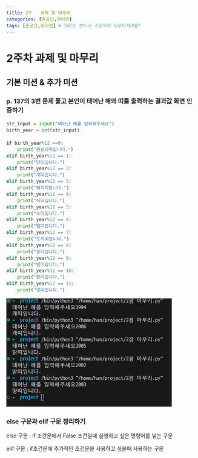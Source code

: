 ```yaml
---
title: 2주 - 과제 및 마무리
categories: [혼공단,파이썬]
tags: [혼공단,파이썬] # TAG는 반드시 소문자로 이루어져야함!
---
```


 

# 2주차 과제 및 마무리

## 기본 미션 & 추가 미션

### p. 137의 3번 문제 풀고 본인이 태어난 해와 띠를 출력하는 결과값 화면 인증하기

```python
str_input = input("태어난 해를 입력해주세요")
birth_year = int(str_input)

if birth_year%12 ==0:
    print("원숭이띠입니다.")
elif birth_year%12 == 1:
    print("닭띠입니다.")
elif birth_year%12 == 2:
    print("개띠입니다.")
elif birth_year%12 == 3:
    print("돼지띠입니다.")
elif birth_year%12 == 4:
    print("쥐띠입니다.")
elif birth_year%12 == 5:
    print("소띠입니다.")
elif birth_year%12 == 6:
    print("범띠입니다.")
elif birth_year%12 == 7:
    print("토끼띠입니다.")
elif birth_year%12 == 8:
    print("용띠입니다.")
elif birth_year%12 == 9:
    print("뱀띠입니다.")
elif birth_year%12 == 10:
    print("말띠입니다.")
elif birth_year%12 == 11:
    print("양띠입니다.")
```

![](..\assets\img\post\혼공단\파이썬\2주%20마무리\파이썬%20결과.png)

### else 구문과 elif 구문 정리하기

else 구문 : if 조건문에서 False 조건일때 실행하고 싶은 명령어를 넣는 구문

elif 구문 : if조건문에 추가적인 조건문을 사용하고 싶을때 사용하는 구문

 
